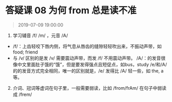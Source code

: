 # 答疑课 08 为何 from 总是读不准

>2019-07-09 19:00:00

1. 学习辅音 /f/ /m/ ，元音 /A/

- /f/：上齿轻咬下唇内侧，将气息从唇齿的缝隙轻轻吹出来，不振动声带，如 food; friend
- 与 /v/ 区别的是发 /v/ 需要震动声带，而发 /f/ 不用震动声带。
/A/：的发音很像中文里面肚子饿的“饿”，但是要发得强点且短促点，如bus，study
/e/和/A/ 的的发音方式完全相同，唯一的区别就是，/e/ 发得比 /A/ 轻一些，如 the, a 等。

2. 介词、冠词等虚词在句子里，一般需要弱读，比如 /from/frAm/ 在句子中弱读成 /frem/ 

